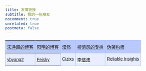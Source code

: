 ```yaml
---
title: 友情链接
subtitle: 我的一些朋友
nocomment: true
unrelated: true
postmeta: false
---
```


<style type="text/css">
.tg  {border-collapse:collapse;border-spacing:0;border-color:#aabcfe;}
.tg td{font-family:Arial, sans-serif;font-size:14px;padding:10px 5px;border-style:solid;border-width:1px;overflow:hidden;word-break:normal;border-color:#aabcfe;color:#669;background-color:#e8edff;}
.tg th{font-family:Arial, sans-serif;font-size:14px;font-weight:normal;padding:10px 5px;border-style:solid;border-width:1px;overflow:hidden;word-break:normal;border-color:#aabcfe;color:#039;background-color:#b9c9fe;}
.tg .tg-xldj{border-color:inherit;text-align:left}
.tg .tg-0lax{text-align:left;vertical-align:top}
</style>
<table class="tg">
  <tr>
    <th class="tg-xldj"><a href="https://jimmysong.io/">宋净超的博客</a></th>
    <th class="tg-xldj"><a href="https://www.qikqiak.com/">阳明的博客</a></th>
    <th class="tg-0lax"><a href="https://mritd.me/">漠然</a></th>
    <th class="tg-0lax"><a href="https://blog.csdn.net/u010278923/article/list/1">柳清风的专栏</a></th>
    <th class="tg-0lax"><a href="https://blog.fleeto.us/">伪架构师</a></th>
  </tr>
  <tr>
    <td class="tg-xldj"><a href="https://berlinsaint.github.io/blog/">ybyang2</a></td>
    <td class="tg-xldj"><a href="https://feisky.xyz/">Feisky</a></td>
    <td class="tg-0lax"><a href="https://cizixs.com/">Cizixs</a></td>
    <td class="tg-0lax"><a href="https://www.lijiaocn.com/">李佶澳</a></td>
    <td class="tg-0lax"><a href="https://www.robustperception.io/blog">Reliable Insights</a></td>
  </tr>
</table>
